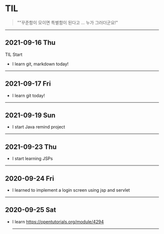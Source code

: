 # TIL

> ""꾸준함이 모이면 특별함이 된다고 ... 누가 그러더군요!"

---

## 2021-09-16 Thu

TIL Start

- I learn git, markdown today!

---

## 2021-09-17 Fri

- I learn git today!

---

## 2021-09-19 Sun

- I start Java remind project

---

## 2021-09-23 Thu

- I start learning JSPs

---

## 2020-09-24 Fri

- I learned to implement a login screen using jsp and servlet

---

## 2020-09-25 Sat

- I learn https://opentutorials.org/module/4294

  ---

  
